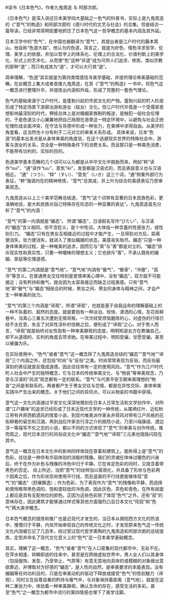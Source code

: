 \#读书《日本色气》，作者九鬼周造 与 阿部次郎。

《日本色气》是深入讲述日本美学四大基础之一色气的科普书，实际上是九鬼周造的《“意气”的构造》和阿部次郎的《德川时代的文艺与社会》的合集。但是结合一篇导读，已经非常简明扼要地抓住了日本色气这一哲学概念的基本内涵及其外延。

日本汉字中的“色气”，在中国也被翻译为“意气”，其提出者是江户时代的藤本箕山，他自称“色道大祖”。他认为的色道，简言之，就是为好色、情色寻求哲学、伦理、美学上的依据，并加以哲学上的体系化、伦理上的合法化、价值判断上的美学化、形式上的艺术化，从而使“色”这种“非道”成为可供人们追求、修炼，类似宗教的那种“道”；而只有成其为“道”，才可以大行其“道”。

简单理解，“色道”其实就是为第四类情感找寻美学基础，并提供理论审美基础的范畴。在此概念上集大成者首推九鬼周造，在其《“意气”的构造》一书中，将色气这一概念进行整理升华，并提炼出内涵和外延，形成了完整的一套色气理论。

色气的基础来源于江户时代，是蓬勃兴起的市民文化的产物。蓬勃兴起的町人阶层形成了特定场景下游廓冶游和游女（妓女）文化。但江户时代毕竟是一个受儒家思想影响最深刻的时代，狎妓总体上是对婚姻家族制的叛逆，是触犯一般社会伦理的，于是色道又小心翼翼地把自己局限在游里这一特定环境中，以避免与社会正统伦理形成全面冲突，在守法与背德中形成一种张力，在束缚中求得自由。从美学的角度看，这当然也十分有利于二元对立的审美关系形成。 具体来说，日本“色道”的基本出发点是从身体审美的角度说，在这个逃避现实世界的特殊社会中，游客与游女的关系，完全是一种特殊条件下的消费关系。而且那只是一种美色消费，不能带有功利的、实际的目的。

色道美学基本范畴的几个词可以认为都是从中华文化中脱胎而来，例如“粋”读作“sui”、“通”读作“tuu”、意気“iki”，发音都是汉语式的，而且表层意义也与汉语相近。 “通”（つう）、“粋”（すい）、“意気”（いき）这三个词，“通”侧重外部行为表征，“粹”强调内在的精神修炼，“意气”总其成，并上升为综合的美感表征乃至审美观念。

九鬼周造从以上三个美学范畴总结道，“意气”这个词带有显著的日本民族色彩，更准确地说，是大和民族对自己特殊存在形态的一种显著的表达”。九鬼周造首先分析了“意气”的内涵：

“意气”的第一内涵就是“媚态”。 所谓“媚态”，日语假名写作“びたい”，与汉语的“媚态”含义相同，但不含贬义，是个中性词，大体指一种含蓄的性感张力，或性别引力。 “媚态”只有在男女互相接近的过程中才能产生，一旦得到对方后，距离便消失，张力便消失，就进入了类似婚姻的状态，美感丧失殆尽。媚态”只是一种身体审美的过程，是一种唯美的追求，因而它与“真”与“善”都是对立的。“媚态”排斥现实性和真实性，只要一种暧昧的理想主义；它也排斥“善”，不承认既有的婚姻、家庭等伦理道德。

“意气”的第二内涵就是“意气地”。“意气地”内涵有“傲气”，“傲骨”，“冷傲”，“高冷”等含义。在普通男女交往特别是爱情审美心理中，没有“媚态”，双方就不可能接近；没有矜持和傲气，就会因为太容易接近而缺乏过程美感。只有“意气地”即“傲气”与“媚态”相结合的时候，男女之间、男女的身体与精神之间，才会产生一种审美的张力。

“意气”的第三个内涵是“谛观”。所谓“谛观”，也就是基于自我运命的理解基础上的一种不执着的、超然的态度。就是要抱有一种淡泊、轻快、潇洒的心情，在花街柳巷中，当真心三番五次遭到无情背叛，一次次经受烦恼磨炼的心，对虚伪的行径已经不太在意，失去了对异性淳朴的信赖之后，便形成了“谛观”之心。对于男人而言，“谛观”就是始终对女性抱有一种审美静观的态度，明明知道女方在欺骗自己，却不从道德的、实利的角度去苛求她。在审美过程中，明知受骗，甘愿受骗，甚至以被骗为乐。

在实际使用中，“色气”或者“意气”这一概念除了九鬼周造总结的“媚态”“意气地”“谛观”三个内涵之外，还包括“时尚”与“反俗”之美。时尚常常表现为反俗，而反俗最深刻的表征就是反既成道德。因此往往带有一定的使用风险。“意气”作为江户时代町人社会中产生的独特概念，它与日本的传统审美文化、与“物哀”等审美观念，乃至与汉语的“风流”观念都有一定的联系。“意气”与代表平安王朝审美理想的“物哀”之间是有联系的。两者都产生于男女交往与恋情，都是在异性交际、身体审美实践中产生出来的概念。关于他们之间的异同点，可以从物哀的书籍中获得。

意气这一文化内涵通过平安文化深深地镌刻在日本人日常生活和文学创作中，对所谓“江户趣味”的追求已经形成了日本近现代文学的一种传统，从尾崎红叶、近松秋江带有井原西鹤遗风的情爱小说，到现代唯美派作家永井荷风对带有江户风格的花街柳巷的留恋和沉溺，再到战后作家吉行淳之介的妓院小说，乃至川端康成、渡边淳一等描写不伦之恋的小说，都以不同的方式体现了“意气”的审美与创作传统。推而观之，现代日本流行的风俗店文化中“媚态”“意气地”“谛观”三元素也隐隐闪现在其中。

意气这一概念在日本文化中的影响同样体现在穿着和建筑上。能称得上是“意气”的色彩，往往是一种伴有华丽体验的消极的残像。我们的灵魂在体味过暖色的兴奋后，终于在作为补色与残像的冷色中归于平静。它在肯定色彩的同时，又隐含着带黑色的否定。 综上所述，当把“意气”的纹样加以客观化，并具备了形状与色彩两个因素之后，作为形状崇尚使用平行线，而且竖直的平行线更能够体现“意气”的“媚态”（舒展飘逸）；作为色彩，为了表现作为“意气”的残像和平静，而选择和使用略带黑色调的、饱和度较低的冷色调，因此灰色、茶色和青色，在所有层面上都应是具有支配地位的颜色。正因为这些色彩除了体现“色气”之外，还有“寂”的意味存在，因此建筑才能够通过样式等其他方面强烈凸显日本文化“侘寂”和“色气”两大美学概念。

日本色气概念的提炼和推广也是近现代才发生的，当日本从拥抱西方文化的热浪中，慢慢归于平静，内敛开始审视自己的传统文化之时，才发现原来色气这一传统文化内涵被忘记了几百年，经过受过现代哲学熏陶的九鬼周造和阿部次郎的总结提炼，定型并命名了现代文化意义上的“色气”这一日本美学基础概念。

其实，理解了这一概念，“色气”或者“意气”在人口密集的现代都市中，无处不在。在萍水相逢、转瞬即逝的往来中，甚至是在网络虚拟世界中，男人女人们以其身体（包括服饰、发型，乃至举止、气质等）有意无意地向具体的或模糊的对象做出意欲靠近、并博取对方好感的“媚态”，是人性的自然，是审美要求的本能表现。没有婚姻等任何功利目的，只是在审美动机的驱动下释放或接受“色气”的性别魅力（谛观），同时又在自尊自重的矜持与傲气中，与对象保持着距离（意气地）。就是在这种二重张力中，体验着一种审美静观，确认生命的存在，感受生活的多彩。甚至“色气”之一概念为都市中流行的第四情感也埋下了美学注脚。